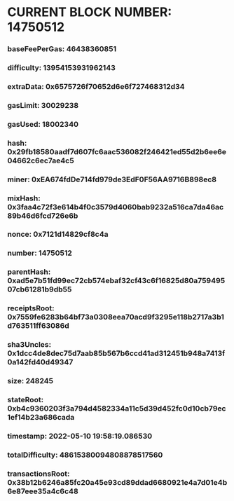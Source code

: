 # CURRENT BLOCK NUMBER: 14750512

### baseFeePerGas: 46438360851
### difficulty: 13954153931962143
### extraData: 0x6575726f70652d6e6f727468312d34
### gasLimit: 30029238
### gasUsed: 18002340
### hash: 0x29fb18580aadf7d607fc6aac536082f246421ed55d2b6ee6e04662c6ec7ae4c5
### miner: 0xEA674fdDe714fd979de3EdF0F56AA9716B898ec8
### mixHash: 0x3faa4c72f3e614b4f0c3579d4060bab9232a516ca7da46ac89b46d6fcd726e6b
### nonce: 0x7121d14829cf8c4a
### number: 14750512
### parentHash: 0xad5e7b51fd99ec72cb574ebaf32cf43c6f16825d80a75949507cb61281b9db55
### receiptsRoot: 0x7559fe6283b64bf73a0308eea70acd9f3295e118b2717a3b1d763511ff63086d
### sha3Uncles: 0x1dcc4de8dec75d7aab85b567b6ccd41ad312451b948a7413f0a142fd40d49347
### size: 248245
### stateRoot: 0xb4c9360203f3a794d4582334a11c5d39d452fc0d10cb79ec1ef14b23a686cada
### timestamp: 2022-05-10 19:58:19.086530
### totalDifficulty: 48615380094808878517560
### transactionsRoot: 0x38b12b6246a85fc20a45e93cd89ddad6680921e4a7d01e4b6e87eee35a4c6c48
